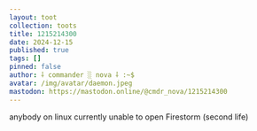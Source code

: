 ```yaml
---
layout: toot
collection: toots
title: 1215214300
date: 2024-12-15
published: true
tags: []
pinned: false
author: ⸸ commander ░ nova ⸸ :~$
avatar: /img/avatar/daemon.jpeg
mastodon: https://mastodon.online/@cmdr_nova/1215214300
---
```


anybody on linux currently unable to open Firestorm (second life)
